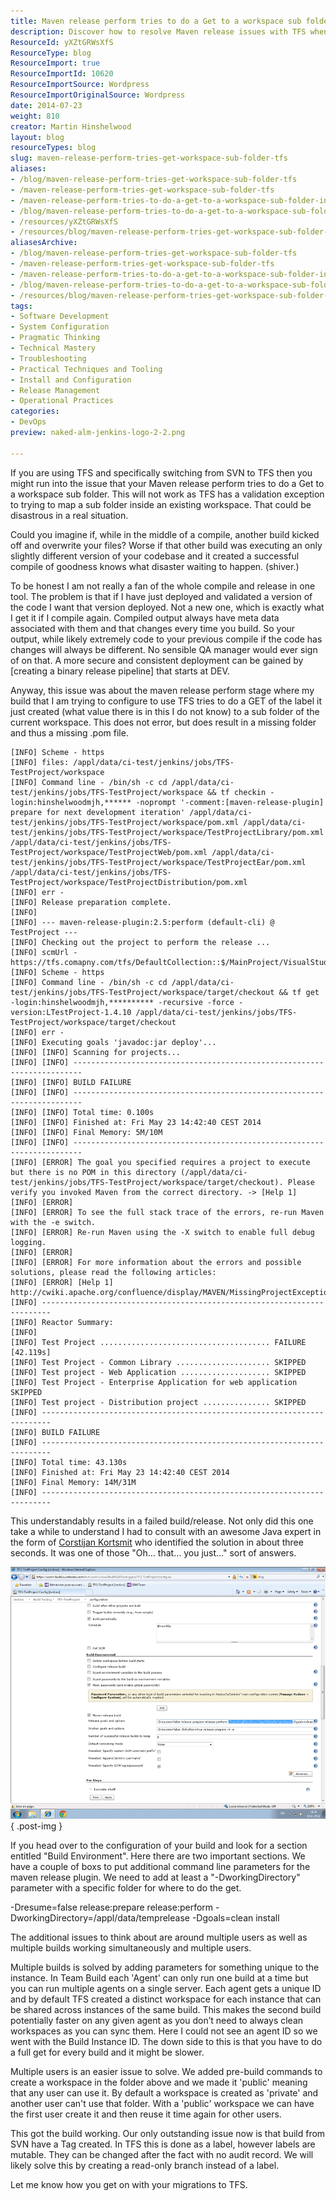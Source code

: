 ```yaml
---
title: Maven release perform tries to do a Get to a workspace sub folder in TFS
description: Discover how to resolve Maven release issues with TFS when switching from SVN. Learn best practices for a smoother build and release process.
ResourceId: yXZtGRWsXfS
ResourceType: blog
ResourceImport: true
ResourceImportId: 10620
ResourceImportSource: Wordpress
ResourceImportOriginalSource: Wordpress
date: 2014-07-23
weight: 810
creator: Martin Hinshelwood
layout: blog
resourceTypes: blog
slug: maven-release-perform-tries-get-workspace-sub-folder-tfs
aliases:
- /blog/maven-release-perform-tries-get-workspace-sub-folder-tfs
- /maven-release-perform-tries-get-workspace-sub-folder-tfs
- /maven-release-perform-tries-to-do-a-get-to-a-workspace-sub-folder-in-tfs
- /blog/maven-release-perform-tries-to-do-a-get-to-a-workspace-sub-folder-in-tfs
- /resources/yXZtGRWsXfS
- /resources/blog/maven-release-perform-tries-get-workspace-sub-folder-tfs
aliasesArchive:
- /blog/maven-release-perform-tries-get-workspace-sub-folder-tfs
- /maven-release-perform-tries-get-workspace-sub-folder-tfs
- /maven-release-perform-tries-to-do-a-get-to-a-workspace-sub-folder-in-tfs
- /blog/maven-release-perform-tries-to-do-a-get-to-a-workspace-sub-folder-in-tfs
- /resources/blog/maven-release-perform-tries-get-workspace-sub-folder-tfs
tags:
- Software Development
- System Configuration
- Pragmatic Thinking
- Technical Mastery
- Troubleshooting
- Practical Techniques and Tooling
- Install and Configuration
- Release Management
- Operational Practices
categories:
- DevOps
preview: naked-alm-jenkins-logo-2-2.png

---
```

If you are using TFS and specifically switching from SVN to TFS then you might run into the issue that your Maven release perform tries to do a Get to a workspace sub folder. This will not work as TFS has a validation exception to trying to map a sub folder inside an existing workspace. That could be disastrous in a real situation.

Could you imagine if, while in the middle of a compile, another build kicked off and overwrite your files? Worse if that other build was executing an only slightly different version of your codebase and it created a successful compile of goodness knows what disaster waiting to happen. (shiver.)

To be honest I am not really a fan of the whole compile and release in one tool. The problem is that if I have just deployed and validated a version of the code I want that version deployed. Not a new one, which is exactly what I get it if I compile again. Compiled output always have meta data associated with them and that changes every time you build. So your output, while likely extremely code to your previous compile if the code has changes will always be different. No sensible QA manager would ever sign of on that. A more secure and consistent deployment can be gained by \[creating a binary release pipeline\] that starts at DEV.

Anyway, this issue was about the maven release perform stage where my build that I am trying to configure to use TFS tries to do a GET of the label it just created (what value there is in this I do not know) to a sub folder of the current workspace. This does not error, but does result in a missing folder and thus a missing .pom file.

```
[INFO] Scheme - https
[INFO] files: /appl/data/ci-test/jenkins/jobs/TFS-TestProject/workspace
[INFO] Command line - /bin/sh -c cd /appl/data/ci-test/jenkins/jobs/TFS-TestProject/workspace && tf checkin -login:hinshelwoodmjh,****** -noprompt '-comment:[maven-release-plugin] prepare for next development iteration' /appl/data/ci-test/jenkins/jobs/TFS-TestProject/workspace/pom.xml /appl/data/ci-test/jenkins/jobs/TFS-TestProject/workspace/TestProjectLibrary/pom.xml /appl/data/ci-test/jenkins/jobs/TFS-TestProject/workspace/TestProjectWeb/pom.xml /appl/data/ci-test/jenkins/jobs/TFS-TestProject/workspace/TestProjectEar/pom.xml /appl/data/ci-test/jenkins/jobs/TFS-TestProject/workspace/TestProjectDistribution/pom.xml
[INFO] err -
[INFO] Release preparation complete.
[INFO]
[INFO] --- maven-release-plugin:2.5:perform (default-cli) @ TestProject ---
[INFO] Checking out the project to perform the release ...
[INFO] scmUrl - https://tfs.comapny.com/tfs/DefaultCollection::$/MainProject/VisualStudioALM/JavaTestProject
[INFO] Scheme - https
[INFO] Command line - /bin/sh -c cd /appl/data/ci-test/jenkins/jobs/TFS-TestProject/workspace/target/checkout && tf get -login:hinshelwoodmjh,********** -recursive -force -version:LTestProject-1.4.10 /appl/data/ci-test/jenkins/jobs/TFS-TestProject/workspace/target/checkout
[INFO] err -
[INFO] Executing goals 'javadoc:jar deploy'...
[INFO] [INFO] Scanning for projects...
[INFO] [INFO] ------------------------------------------------------------------------
[INFO] [INFO] BUILD FAILURE
[INFO] [INFO] ------------------------------------------------------------------------
[INFO] [INFO] Total time: 0.100s
[INFO] [INFO] Finished at: Fri May 23 14:42:40 CEST 2014
[INFO] [INFO] Final Memory: 5M/10M
[INFO] [INFO] ------------------------------------------------------------------------
[INFO] [ERROR] The goal you specified requires a project to execute but there is no POM in this directory (/appl/data/ci-test/jenkins/jobs/TFS-TestProject/workspace/target/checkout). Please verify you invoked Maven from the correct directory. -> [Help 1]
[INFO] [ERROR]
[INFO] [ERROR] To see the full stack trace of the errors, re-run Maven with the -e switch.
[INFO] [ERROR] Re-run Maven using the -X switch to enable full debug logging.
[INFO] [ERROR]
[INFO] [ERROR] For more information about the errors and possible solutions, please read the following articles:
[INFO] [ERROR] [Help 1] http://cwiki.apache.org/confluence/display/MAVEN/MissingProjectException
[INFO] ------------------------------------------------------------------------
[INFO] Reactor Summary:
[INFO]
[INFO] Test Project ...................................... FAILURE [42.119s]
[INFO] Test Project - Common Library ..................... SKIPPED
[INFO] Test project - Web Application .................... SKIPPED
[INFO] Test Project - Enterprise Application for web application  SKIPPED
[INFO] Test project - Distribution project ............... SKIPPED
[INFO] ------------------------------------------------------------------------
[INFO] BUILD FAILURE
[INFO] ------------------------------------------------------------------------
[INFO] Total time: 43.130s
[INFO] Finished at: Fri May 23 14:42:40 CEST 2014
[INFO] Final Memory: 14M/31M
[INFO] ------------------------------------------------------------------------
```

This understandably results in a failed build/release. Not only did this one take a while to understand I had to consult with an awesome Java expert in the form of [Corstijan Kortsmit](http://nl.linkedin.com/pub/corstijan-kortsmit/74/ba2/a9b/en) who identified the solution in about three seconds. It was one of those "Oh… that… you just…" sort of answers.

![clip_image001](images/clip_image001-1-1.png "clip_image001")
{ .post-img }

If you head over to the configuration of your build and look for a section entitled "Build Environment". Here there are two important sections. We have a couple of boxs to put additional command line parameters for the maven release plugin. We need to add at least a "-DworkingDirectory" parameter with a specific folder for where to do the get.

\-Dresume=false release:prepare release:perform -DworkingDirectory=/appl/data/temprelease -Dgoals=clean install

The additional issues to think about are around multiple users as well as multiple builds working simultaneously and multiple users.

Multiple builds is solved by adding parameters for something unique to the instance. In Team Build each 'Agent' can only run one build at a time but you can run multiple agents on a single server. Each agent gets a unique ID and by default TFS created a distinct workspace for each instance that can be shared across instances of the same build. This makes the second build potentially faster on any given agent as you don’t need to always clean workspaces as you can sync them. Here I could not see an agent ID so we went with the Build Instance ID. The down side to this is that you have to do a full get for every build and it might be slower.

Multiple users is an easier issue to solve. We added pre-build commands to create a workspace in the folder above and we made it 'public' meaning that any user can use it. By default a workspace is created as 'private' and another user can't use that folder. With a 'public' workspace we can have the first user create it and then reuse it time again for other users.

This got the build working. Our only outstanding issue now is that build from SVN have a Tag created. In TFS this is done as a label, however labels are mutable. They can be changed after the fact with no audit record. We will likely solve this by creating a read-only branch instead of a label.

Let me know how you get on with your migrations to TFS.
